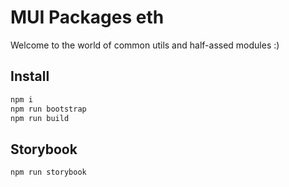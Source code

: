 # MUI Packages eth

Welcome to the world of common utils and half-assed modules :)

## Install
```sh
npm i
npm run bootstrap
npm run build
```

## Storybook
```sh
npm run storybook
```
